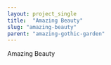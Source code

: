 ```yaml
---
layout: project_single
title:  "Amazing Beauty"
slug: "amazing-beauty"
parent: "amazing-gothic-garden"
---
```

Amazing Beauty